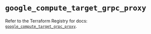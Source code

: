 # `google_compute_target_grpc_proxy`

Refer to the Terraform Registry for docs: [`google_compute_target_grpc_proxy`](https://registry.terraform.io/providers/hashicorp/google-beta/6.34.0/docs/resources/google_compute_target_grpc_proxy).

